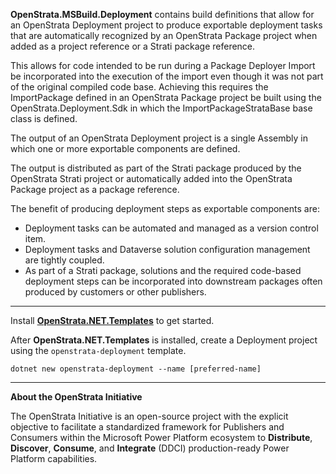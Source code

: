 **OpenStrata.MSBuild.Deployment** contains build definitions that allow for an OpenStrata Deployment project to produce exportable deployment tasks that are automatically recognized by an OpenStrata Package project when added as a project reference or a Strati package reference.

This allows for code intended to be run during a Package Deployer Import be incorporated into the execution of the import even though it was not part of the original compiled code base. Achieving this requires the ImportPackage defined in an OpenStrata Package project be built using the OpenStrata.Deployment.Sdk in which the ImportPackageStrataBase base class is defined.

The output of an OpenStrata Deployment project is a single Assembly in which one or more exportable components are defined.

The output is distributed as part of the Strati package produced by the OpenStrata Strati project or automatically added into the OpenStrata Package project as a package reference.

The benefit of producing deployment steps as exportable components are:

- Deployment tasks can be automated and managed as a version control item.
- Deployment tasks and Dataverse solution configuration management are tightly coupled.
- As part of a Strati package, solutions and the required code-based deployment steps can be incorporated into downstream packages often produced by customers or other publishers.

***

Install **[OpenStrata.NET.Templates](https://www.nuget.org/packages/OpenStrata.NET.Templates)** to get started.

After **OpenStrata.NET.Templates** is installed, create a Deployment project using the `openstrata-deployment` template.

```
dotnet new openstrata-deployment --name [preferred-name]
```



***


**About the OpenStrata Initiative**

The OpenStrata Initiative is an open-source project with the explicit objective to facilitate a standardized framework for Publishers and Consumers within the Microsoft Power Platform ecosystem to **Distribute**, **Discover**, **Consume**, and **Integrate** (DDCI) production-ready Power Platform 
capabilities.

